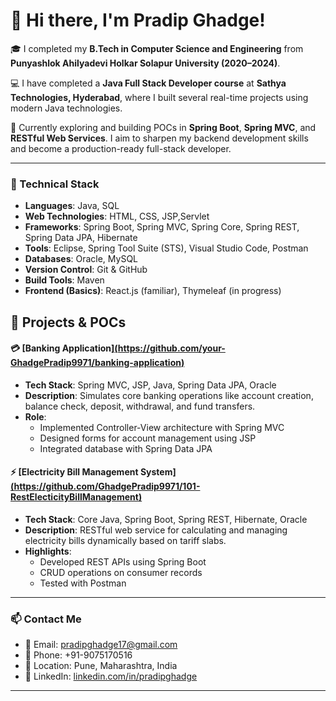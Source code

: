 # 👋 Hi there, I'm Pradip Ghadge!

🎓 I completed my **B.Tech in Computer Science and Engineering** from **Punyashlok Ahilyadevi Holkar Solapur University (2020–2024)**.

💻 I have completed a **Java Full Stack Developer course** at **Sathya Technologies, Hyderabad**, where I built several real-time projects using modern Java technologies.

🌱 Currently exploring and building POCs in **Spring Boot**, **Spring MVC**, and **RESTful Web Services**. I aim to sharpen my backend development skills and become a production-ready full-stack developer.

---
### 🚀 Technical Stack

- **Languages**: Java, SQL
- **Web Technologies**: HTML, CSS, JSP,Servlet
- **Frameworks**: Spring Boot, Spring MVC, Spring Core, Spring REST, Spring Data JPA, Hibernate
- **Tools**: Eclipse, Spring Tool Suite (STS), Visual Studio Code, Postman
- **Databases**: Oracle, MySQL
- **Version Control**: Git & GitHub
- **Build Tools**: Maven
- **Frontend (Basics)**: React.js (familiar), Thymeleaf (in progress)

## 📘 Projects & POCs

#### 💳 [Banking Application][(https://github.com/your-GhadgePradip9971/banking-application)](https://github.com/GhadgePradip9971/MAIN_PROJECTS/tree/fa1681b07cc908f8abd4ac0522461a158dc49de7/400-SDFCBankspringbootappn)
- **Tech Stack**: Spring MVC, JSP, Java, Spring Data JPA, Oracle
- **Description**: Simulates core banking operations like account creation, balance check, deposit, withdrawal, and fund transfers.
- **Role**:
  - Implemented Controller-View architecture with Spring MVC
  - Designed forms for account management using JSP
  - Integrated database with Spring Data JPA

#### ⚡ [Electricity Bill Management System] [(https://github.com/GhadgePradip9971/101-RestElecticityBillManagement)](https://github.com/GhadgePradip9971/MAIN_PROJECTS/tree/7f6c78bfbd1e96272446007dc142d8396db6ad07/101-RestApiElectricityBill)
- **Tech Stack**: Core Java, Spring Boot, Spring REST, Hibernate, Oracle
- **Description**: RESTful web service for calculating and managing electricity bills dynamically based on tariff slabs.
- **Highlights**:
  - Developed REST APIs using Spring Boot
  - CRUD operations on consumer records
  - Tested with Postman

---

### 📫 Contact Me

- 📧 Email: pradipghadge17@gmail.com  
- 📱 Phone: +91-9075170516  
- 📍 Location: Pune, Maharashtra, India  
- 🔗 LinkedIn: [linkedin.com/in/pradipghadge](https://www.linkedin.com/in/pradipghadge)

---

